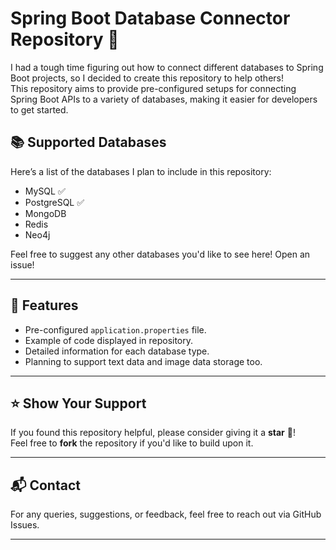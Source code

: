# Spring Boot Database Connector Repository 🚀

I had a tough time figuring out how to connect different databases to Spring Boot projects, so I decided to create this repository to help others!  
This repository aims to provide pre-configured setups for connecting Spring Boot APIs to a variety of databases, making it easier for developers to get started.  

## 📚 Supported Databases
Here’s a list of the databases I plan to include in this repository:
- MySQL ✅
- PostgreSQL ✅
- MongoDB
- Redis
- Neo4j 

Feel free to suggest any other databases you'd like to see here! Open an issue!

---

## 🚀 Features
- Pre-configured `application.properties` file.
- Example of code displayed in repository.
- Detailed information for each database type.
- Planning to support text data and image data storage too.

---

## ⭐ Show Your Support  
If you found this repository helpful, please consider giving it a **star** 🌟!  
Feel free to **fork** the repository if you'd like to build upon it.  

---

## 📬 Contact  
For any queries, suggestions, or feedback, feel free to reach out via GitHub Issues.  

---
